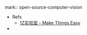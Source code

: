 mark:: open-source-computer-vision

- Refs
  - [1Z实验室 - Make Things Easy](http://1zlab.deepsenserobot.com/)
-